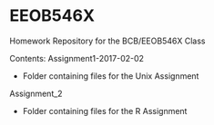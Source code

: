 # EEOB546X
Homework Repository for the BCB/EEOB546X Class

Contents:
Assignment1-2017-02-02
  * Folder containing files for the Unix Assignment
  
Assignment_2
  * Folder containing files for the R Assignment
